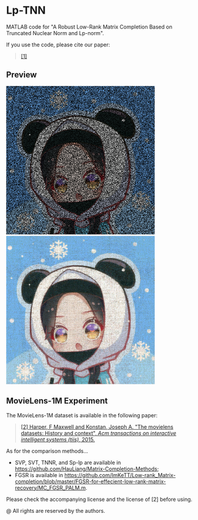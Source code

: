 # Lp-TNN
MATLAB code for "A Robust Low-Rank Matrix Completion Based on Truncated Nuclear Norm and Lp-norm".

If you use the code, please cite our paper:
> [[1]]()


## Preview
<img src="sampled image.png" width="400px" height="400px"> <img src="recovered image.png" width="400px" height="400px">

## MovieLens-1M Experiment
The MovieLens-1M dataset is available in the following paper:
> [[2] Harper, F Maxwell and Konstan, Joseph A. "The movielens datasets: History and context", *Acm transactions on interactive intelligent systems (tiis)*, 2015.](https://doi.org/10.1145/2827872 "https://doi.org/10.1145/2827872")

As for the comparison methods...
* SVP, SVT, TNNR, and Sp-lp are available in https://github.com/HauLiang/Matrix-Completion-Methods;
* FGSR is available in https://github.com/ImKeTT/Low-rank_Matrix-completion/blob/master/FGSR-for-effecient-low-rank-matrix-recovery/MC_FGSR_PALM.m.

Please check the accompanying license and the license of [2] before using.

@ All rights are reserved by the authors.
